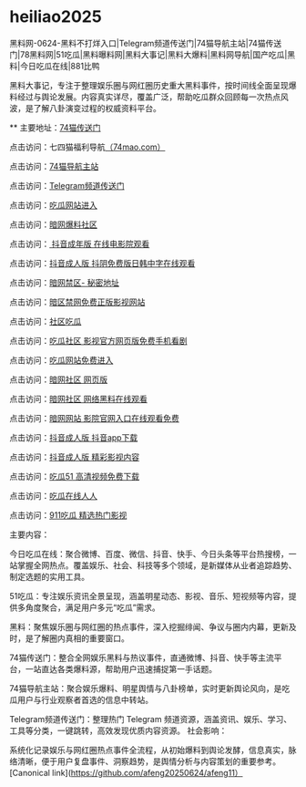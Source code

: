 # heiliao2025
黑料网-0624-黑料不打烊入口|Telegram频道传送门|74猫导航主站|74猫传送门|78黑料网|51吃瓜|黑料曝料网|黑料大事记|黑料大爆料|黑料网导航|国产吃瓜|黑料|今日吃瓜在线|881比鸭

黑料大事记，专注于整理娱乐圈与网红圈历史重大黑料事件，按时间线全面呈现爆料经过与舆论发展。内容真实详尽，覆盖广泛，帮助吃瓜群众回顾每一次热点风波，是了解八卦演变过程的权威资料平台。

** 主要地址：<a href="https://74mao.com/">74猫传送门</a>

点击访问：七四猫福利导航<a href="https://74mao.com/">（74mao.com）</a>

点击访问：<a href="https://74mao.com/">74猫导航主站</a>

点击访问：<a href="https://74mao.com/">Telegram频道传送门</a>

点击访问：<a href="https://cg1-43.pages.dev/">吃瓜网站进入</a>

点击访问：<a href="https://aw3-03.pages.dev/">暗网爆料社区</a>

点击访问：<a href="https://dy4-03.pages.dev/"> 抖音成年版 在线电影院观看</a>

点击访问：<a href="https://dy6-03.pages.dev/">抖音成人版 抖阴免费版日韩中字在线观看</a>

点击访问：<a href="https://aw4-03.pages.dev/">暗网禁区- 秘密地址</a>

点击访问：<a href="https://aw5-03.pages.dev/">暗区禁网免费正版影视网站</a>

点击访问：<a href="https://cg8-45.pages.dev/">社区吃瓜</a>

点击访问：<a href="https://cg8-02.pages.dev/">吃瓜社区 影视官方网页版免费手机看剧</a>

点击访问：<a href="https://cg1-46.pages.dev/">吃瓜网站免费进入</a>

点击访问：<a href="https://aw2-02.pages.dev/">暗网社区 网页版 </a>

点击访问：<a href="https://cg10-01.pages.dev/">暗网社区 网络黑料在线观看</a>

点击访问：<a  href="https://cg9-01.pages.dev/">暗网网站 影院官网入口在线观看免费</a>

点击访问：<a  href="https://dy6-02.pages.dev/">抖音成人版 抖音app下载 </a>

点击访问：<a href="https://dy1-02.pages.dev/">抖音成人版 精彩影视内容 </a>

点击访问：<a href="https://cg1-03.pages.dev/">吃瓜51 高清视频免费下载</a>

点击访问：<a href="https://cg10-02.pages.dev/">吃瓜在线人人</a>

点击访问：<a href="https://cg9-02.pages.dev/">911吃瓜 精选热门影视</a>

主要内容：

今日吃瓜在线：聚合微博、百度、微信、抖音、快手、今日头条等平台热搜榜，一站掌握全网热点。覆盖娱乐、社会、科技等多个领域，是新媒体从业者追踪趋势、制定选题的实用工具。

51吃瓜：专注娱乐资讯全景呈现，涵盖明星动态、影视、音乐、短视频等内容，提供多角度聚合，满足用户多元“吃瓜”需求。

黑料：聚焦娱乐圈与网红圈的热点事件，深入挖掘绯闻、争议与圈内内幕，更新及时，是了解圈内真相的重要窗口。

74猫传送门：整合全网娱乐黑料与热议事件，直通微博、抖音、快手等主流平台，一站直达各类爆料源，帮助用户迅速捕捉第一手话题。

74猫导航主站：聚合娱乐爆料、明星舆情与八卦榜单，实时更新舆论风向，是吃瓜用户与行业观察者首选的信息中转站。

Telegram频道传送门：整理热门 Telegram 频道资源，涵盖资讯、娱乐、学习、工具等分类，一键跳转，高效发现优质内容资源。
社会影响：

系统化记录娱乐与网红圈热点事件全流程，从初始爆料到舆论发酵，信息真实，脉络清晰，便于用户复盘事件、洞察趋势，是舆情分析与内容策划的重要参考。
[Canonical link](https://github.com/afeng20250624/afeng11）
